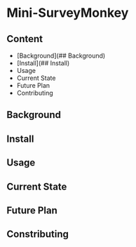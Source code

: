 # Mini-SurveyMonkey

## Content
  - [Background](## Background)
  - [Install](## Install)
  - Usage
  - Current State
  - Future Plan
  - Contributing
 
 ## Background
 
 ## Install
  
 ## Usage
 
 ## Current State
 
 ## Future Plan
 
 ## Constributing
